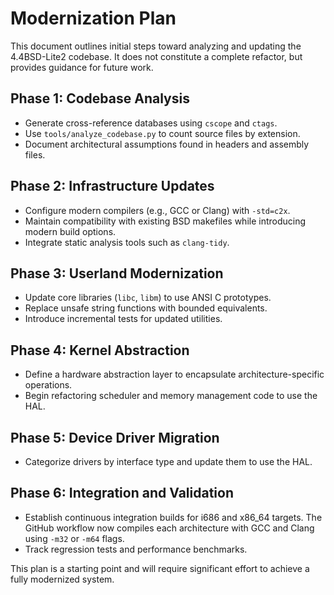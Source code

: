 # Modernization Plan

This document outlines initial steps toward analyzing and updating the 4.4BSD-Lite2
codebase. It does not constitute a complete refactor, but provides guidance for
future work.

## Phase 1: Codebase Analysis
- Generate cross-reference databases using `cscope` and `ctags`.
- Use `tools/analyze_codebase.py` to count source files by extension.
- Document architectural assumptions found in headers and assembly files.

## Phase 2: Infrastructure Updates
- Configure modern compilers (e.g., GCC or Clang) with `-std=c2x`.
- Maintain compatibility with existing BSD makefiles while introducing
  modern build options.
- Integrate static analysis tools such as `clang-tidy`.

## Phase 3: Userland Modernization
- Update core libraries (`libc`, `libm`) to use ANSI C prototypes.
- Replace unsafe string functions with bounded equivalents.
- Introduce incremental tests for updated utilities.

## Phase 4: Kernel Abstraction
- Define a hardware abstraction layer to encapsulate architecture-specific
  operations.
- Begin refactoring scheduler and memory management code to use the HAL.

## Phase 5: Device Driver Migration
- Categorize drivers by interface type and update them to use the HAL.

## Phase 6: Integration and Validation
- Establish continuous integration builds for i686 and x86_64 targets.
  The GitHub workflow now compiles each architecture with GCC and Clang using
  `-m32` or `-m64` flags.
- Track regression tests and performance benchmarks.

This plan is a starting point and will require significant effort to achieve a
fully modernized system.
